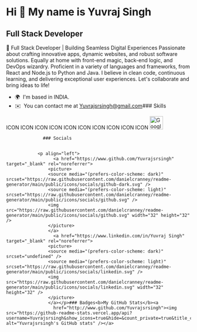 
Hi 👋 My name is Yuvraj Singh
=============================

Full Stack Developer
--------------------

🚀 Full Stack Developer | Building Seamless Digital Experiences Passionate about crafting innovative apps, dynamic websites, and robust software solutions. Equally at home with front-end magic, back-end logic, and DevOps wizardry. Proficient in a variety of languages and frameworks, from React and Node.js to Python and Java. I believe in clean code, continuous learning, and delivering exceptional user experiences. Let's collaborate and bring ideas to life!

*   🌍  I'm based in INDIA.
*   ✉️  You can contact me at [Yuvrajsrsingh@gmail.com](mailto:Yuvrajsrsingh@gmail.com)### Skills 
<p align="left">
ICON ICON ICON ICON ICON ICON ICON ICON ICON ICON 
                                <a href="https://cloud.google.com/" target="_blank" rel="noreferrer"><img src="https://raw.githubusercontent.com/danielcranney/readme-generator/main/public/icons/skills/googlecloud-colored.svg" width="36" height="36" alt="Google Cloud" /></a>
                    </p>
                    
                  ### Socials
                  
                  
                <p align="left">
                      <a href="https://www.github.com/Yuvrajsrsingh" target="_blank" rel="noreferrer">
                    <picture>
                    <source media="(prefers-color-scheme: dark)" srcset="https://raw.githubusercontent.com/danielcranney/readme-generator/main/public/icons/socials/github-dark.svg" />
                    <source media="(prefers-color-scheme: light)" srcset="https://raw.githubusercontent.com/danielcranney/readme-generator/main/public/icons/socials/github.svg" />
                    <img src="https://raw.githubusercontent.com/danielcranney/readme-generator/main/public/icons/socials/github.svg" width="32" height="32" />
                    </picture>
                    </a>
                      <a href="https://www.linkedin.com/in/Yuvraj Singh" target="_blank" rel="noreferrer">
                    <picture>
                    <source media="(prefers-color-scheme: dark)" srcset="undefined" />
                    <source media="(prefers-color-scheme: light)" srcset="https://raw.githubusercontent.com/danielcranney/readme-generator/main/public/icons/socials/linkedin.svg" />
                    <img src="https://raw.githubusercontent.com/danielcranney/readme-generator/main/public/icons/socials/linkedin.svg" width="32" height="32" />
                    </picture>
                    </a></p>### Badges<b>My GitHub Stats</b><a
                      href="http://www.github.com/Yuvrajsrsingh"><img src="https://github-readme-stats.vercel.app/api?username=Yuvrajsrsingh&show_icons=true&hide=&count_private=true&title_color=0891b2&text_color=ffffff&icon_color=0891b2&bg_color=1c1917&hide_border=true&show_icons=true" alt="Yuvrajsrsingh's GitHub stats" /></a>
